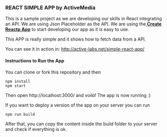 ### REACT SIMPLE APP by ActiveMedia

This is a sample project as we are developing our skills in React integrating an API. We are using Json Placeholder as the API.
We are using the[ **Create Reactp App**](https://github.com/facebook/create-react-app " **Create Reactp App**") to start developing our app as it is easy to use.

This APP is really simple and it shows how to fetch data from a API.

You can see it in action in: http://active-labs.net/simple-react-app/

#### Instructions to Run the App

You can clone or fork this repository and then

    npm install
    npm start

Then open http://localhost:3000/ and *voilá*! The app is now running :)

If you want to deploy a version of the app on your server you can run

    npm run build

After that, you can copy the content inside the build folder to your server and check if everything is ok.